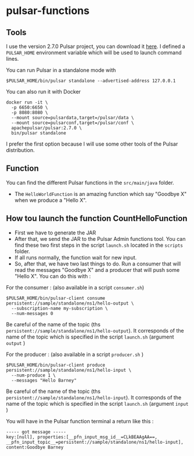 # pulsar-functions 

## Tools 
I use the version 2.7.0 Pulsar project, you can download it [here](https://pulsar.apache.org/en/download/). 
I defined a `PULSAR_HOME` environment variable which will be used to launch command lines. 

You can run Pulsar in a standalone mode with 
``` 
$PULSAR_HOME/bin/pulsar standalone --advertised-address 127.0.0.1
```

You can also run it with Docker
``` 
docker run -it \
  -p 6650:6650 \
  -p 8080:8080 \
  --mount source=pulsardata,target=/pulsar/data \
  --mount source=pulsarconf,target=/pulsar/conf \
  apachepulsar/pulsar:2.7.0 \
  bin/pulsar standalone
```
I prefer the first option because I will use some other tools of the Pulsar distribution. 

## Function 

You can find the different Pulsar functions in the `src/main/java` folder. 

- The  `HelloWorldFunction` is an amazing function which say "Goodbye X" when we produce a "Hello X". 


## How tou launch the function CountHelloFunction

- First we have to generate the JAR
- After that, we send the JAR to the Pulsar Admin functions tool. You can find these two first steps in the script `launch.sh` located in the `scripts` folder. 
- If all runs normally, the function wait for new input. 
- So, after that, we have two last things to do. Run a consumer that will read the messages "Goodbye X" and a producer that will push some "Hello X". You can do this with : 

For the consumer : (also available in a script `consumer.sh`)
``` 
$PULSAR_HOME/bin/pulsar-client consume persistent://sample/standalone/ns1/hello-output \
  --subscription-name my-subscription \
  --num-messages 0
```

Be careful of the name of the topic (ths `persistent://sample/standalone/ns1/hello-output`). It corresponds of the name of the topic which is specified in the script `launch.sh` (argument `output` )

For the producer : (also available in a script `producer.sh` )
``` 
$PULSAR_HOME/bin/pulsar-client produce persistent://sample/standalone/ns1/hello-input \
  --num-produce 1 \
  --messages "Hello Barney"
```
Be careful of the name of the topic (ths `persistent://sample/standalone/ns1/hello-input`). It corresponds of the name of the topic which is specified in the script `launch.sh` (argument `input` )

You will have in the Pulsar function terminal a return like this : 
``` 
----- got message -----
key:[null], properties:[__pfn_input_msg_id__=CLkBEAAgAA==, __pfn_input_topic__=persistent://sample/standalone/ns1/hello-input], content:Goodbye Barney
```